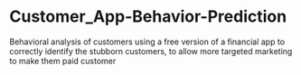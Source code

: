 # Customer_App-Behavior-Prediction
Behavioral analysis of customers using a free version of a financial app to correctly identify the stubborn customers, to allow more targeted marketing to make them paid customer
